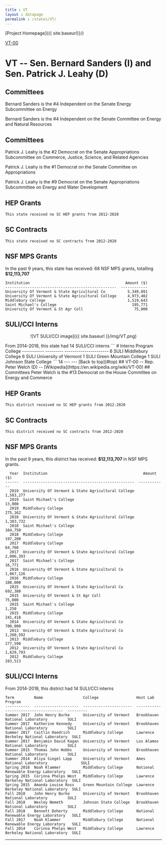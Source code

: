 ```yaml
---
title : VT
layout : datapage
permalink : /states/VT/
---
```

<a name="top"></a>
[Project Homepage]({{ site.baseurl}}/)


[VT-00](#VT-00)  

# VT -- Sen. Bernard Sanders (I) and  Sen. Patrick J. Leahy (D)
## Committees
Bernard Sanders is the #4 Independent on the Senate Energy Subcommittee on Energy 

Bernard Sanders is the #4 Independent on the Senate Committee on Energy and Natural Resources 

## Committees
Patrick J. Leahy is the #2 Democrat on the Senate Appropriations Subcommittee on Commerce, Justice, Science, and Related Agencies 

Patrick J. Leahy is the #1 Democrat on the Senate Committee on Appropriations 

Patrick J. Leahy is the #9 Democrat on the Senate Appropriations Subcommittee on Energy and Water Development 

## HEP Grants
```
This state received no SC HEP grants from 2012-2020
```
## SC Contracts
```
This state received no SC contracts from 2012-2020
```
## NSF MPS Grants
In the past 9 years, this state has received:
68 NSF MPS grants, totalling <b> $12,113,707</b>
```
Institution                                           Amount ($)
--------------------------------------------------  ------------
University Of Vermont & State Agricultural Co          5,349,891
University Of Vermont & State Agricultural College     4,973,402
Middlebury College                                     1,519,643
Saint Michael's College                                  195,771
University Of Vermont & St Agr Coll                       75,000
```
## SULI/CCI Interns
<p align="center">
![VT SULI/CCI image]({{ site.baseurl }}/img/VT.png)
</p>
From 2014-2018, this state had 14 SULI/CCI interns
```
  # Interns  Program    College
-----------  ---------  ----------------------
          6  SULI       Middlebury College
          6  SULI       University of Vermont
          1  SULI       Green Mountain College
          1  SULI       Johnson State College
```
14
---
---
<a name="VT-00"></a>
[Back to top](#top)
## VT-00 -- Rep. Peter Welch (D) -- [Wikipedia](https://en.wikipedia.org/wiki/VT-00)
## Committees
Peter Welch is the #13 Democrat on the House Committee on Energy and Commerce 

## HEP Grants
```
This district received no SC HEP grants from 2012-2020
```
## SC Contracts
```
This district received no SC contracts from 2012-2020
```
## NSF MPS Grants
In the past 9 years, this district has received:<b> $12,113,707 </b>in NSF MPS grants.
```
  Year  Institution                                           Amount ($)
------  --------------------------------------------------  ------------
  2019  University Of Vermont & State Agricultural College     1,583,277
  2019  Saint Michael's College                                   13,000
  2019  Middlebury College                                       275,162
  2018  University Of Vermont & State Agricultural College     1,383,732
  2018  Saint Michael's College                                  164,750
  2018  Middlebury College                                       197,200
  2017  Middlebury College                                        64,760
  2017  University Of Vermont & State Agricultural College     2,006,393
  2017  Saint Michael's College                                   16,771
  2016  University Of Vermont & State Agricultural Co          1,067,126
  2016  Middlebury College                                       180,000
  2015  University Of Vermont & State Agricultural Co            692,380
  2015  University Of Vermont & St Agr Coll                       75,000
  2015  Saint Michael's College                                    1,250
  2015  Middlebury College                                       241,418
  2014  University Of Vermont & State Agricultural Co            700,000
  2013  University Of Vermont & State Agricultural Co          1,260,592
  2013  Middlebury College                                       277,590
  2012  University Of Vermont & State Agricultural Co          1,629,793
  2012  Middlebury College                                       283,513
```
## SULI/CCI Interns
From 2014-2018, this district had 14 SULI/CCI interns
```
Term         Name                  College                 Host Lab                               Program
-----------  --------------------  ----------------------  -------------------------------------  ---------
Summer 2017  John Henry Burke      University of Vermont   Brookhaven National Laboratory         SULI
Summer 2017  Katherine Kennedy     University of Vermont   Brookhaven National Laboratory         SULI
Summer 2017  Caitlin Haedrich      Middlebury College      Lawrence Berkeley National Laboratory  SULI
Summer 2017  Benjamin David Kagan  University of Vermont   Los Alamos National Laboratory         SULI
Summer 2015  Thomas John Hobbs     University of Vermont   Brookhaven National Laboratory         SULI
Summer 2014  Aliya Siegel Lapp     University of Vermont   Ames National Laboratory               SULI
Spring 2018  Noah Klammer          Middlebury College      National Renewable Energy Laboratory   SULI
Spring 2015  Corinna Phelps West   Middlebury College      Lawrence Berkeley National Laboratory  SULI
Spring 2015  Amanda Louise Ross    Green Mountain College  Lawrence Berkeley National Laboratory  SULI
Fall 2018    John Henry Burke      University of Vermont   Brookhaven National Laboratory         SULI
Fall 2018    Wesley Nemeth         Johnson State College   Brookhaven National Laboratory         SULI
Fall 2018    Bennett Doherty       Middlebury College      National Renewable Energy Laboratory   SULI
Fall 2017    Noah Klammer          Middlebury College      National Renewable Energy Laboratory   SULI
Fall 2014    Corinna Phelps West   Middlebury College      Lawrence Berkeley National Laboratory  SULI
```
---
